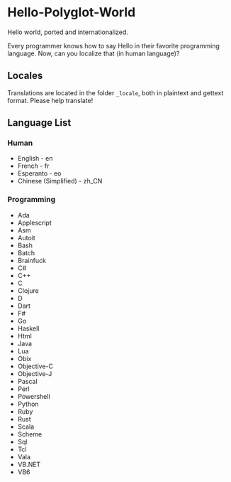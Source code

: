 # Hello-Polyglot-World

Hello world, ported and internationalized.

Every programmer knows how to say Hello in their favorite programming
language. Now, can you localize that (in human language)?

## Locales
Translations are located in the folder `_locale`, both in plaintext
and gettext format. Please help translate!

## Language List
### Human
* English - en
* French - fr
* Esperanto - eo
* Chinese (Simplified) - zh\_CN

### Programming
* Ada
* Applescript
* Asm
* Autoit
* Bash
* Batch
* Brainfuck
* C#
* C++
* C
* Clojure
* D
* Dart
* F#
* Go
* Haskell
* Html
* Java
* Lua
* Obix
* Objective-C
* Objective-J
* Pascal
* Perl
* Powershell
* Python
* Ruby
* Rust
* Scala
* Scheme
* Sql
* Tcl
* Vala
* VB.NET
* VB6

<!-- TODO: table format -->
